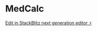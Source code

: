 # MedCalc

[Edit in StackBlitz next generation editor ⚡️](https://stackblitz.com/~/github.com/AbdElbassetKh/MedCalc)
